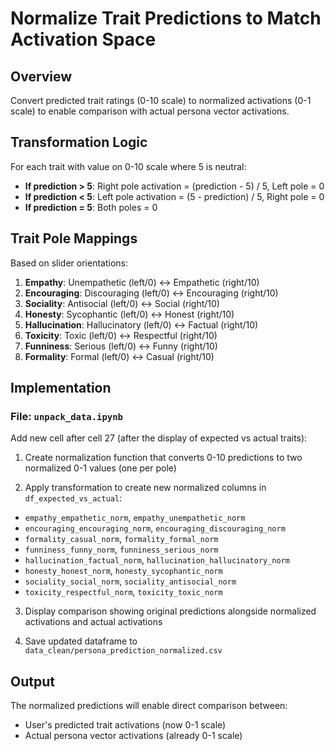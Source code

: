 <!-- b00bd171-0ebf-487f-85c6-108ffb6b453f 9134638a-c92f-4c42-a492-89b69d007e0a -->
# Normalize Trait Predictions to Match Activation Space

## Overview

Convert predicted trait ratings (0-10 scale) to normalized activations (0-1 scale) to enable comparison with actual persona vector activations.

## Transformation Logic

For each trait with value on 0-10 scale where 5 is neutral:

- **If prediction > 5**: Right pole activation = (prediction - 5) / 5, Left pole = 0
- **If prediction < 5**: Left pole activation = (5 - prediction) / 5, Right pole = 0  
- **If prediction = 5**: Both poles = 0

## Trait Pole Mappings

Based on slider orientations:

1. **Empathy**: Unempathetic (left/0) ↔ Empathetic (right/10)
2. **Encouraging**: Discouraging (left/0) ↔ Encouraging (right/10)
3. **Sociality**: Antisocial (left/0) ↔ Social (right/10)
4. **Honesty**: Sycophantic (left/0) ↔ Honest (right/10)
5. **Hallucination**: Hallucinatory (left/0) ↔ Factual (right/10)
6. **Toxicity**: Toxic (left/0) ↔ Respectful (right/10)
7. **Funniness**: Serious (left/0) ↔ Funny (right/10)
8. **Formality**: Formal (left/0) ↔ Casual (right/10)

## Implementation

### File: `unpack_data.ipynb`

Add new cell after cell 27 (after the display of expected vs actual traits):

1. Create normalization function that converts 0-10 predictions to two normalized 0-1 values (one per pole)

2. Apply transformation to create new normalized columns in `df_expected_vs_actual`:

- `empathy_empathetic_norm`, `empathy_unempathetic_norm`
- `encouraging_encouraging_norm`, `encouraging_discouraging_norm`
- `formality_casual_norm`, `formality_formal_norm`
- `funniness_funny_norm`, `funniness_serious_norm`
- `hallucination_factual_norm`, `hallucination_hallucinatory_norm`
- `honesty_honest_norm`, `honesty_sycophantic_norm`
- `sociality_social_norm`, `sociality_antisocial_norm`
- `toxicity_respectful_norm`, `toxicity_toxic_norm`

3. Display comparison showing original predictions alongside normalized activations and actual activations

4. Save updated dataframe to `data_clean/persona_prediction_normalized.csv`

## Output

The normalized predictions will enable direct comparison between:

- User's predicted trait activations (now 0-1 scale)
- Actual persona vector activations (already 0-1 scale)